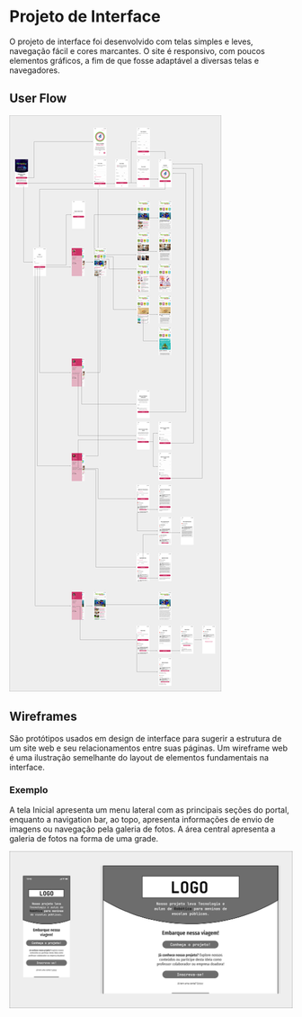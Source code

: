 
# Projeto de Interface

O projeto de interface foi desenvolvido com telas simples e leves, navegação fácil e cores marcantes. O site é responsivo, com poucos elementos gráficos, a fim de que fosse adaptável a diversas telas e navegadores.

## User Flow

![Userflow](img/graficomeninas.png)

## Wireframes

São protótipos usados em design de interface para sugerir a estrutura de um site web e seu relacionamentos entre suas páginas. Um wireframe web é uma ilustração semelhante do layout de elementos fundamentais na interface.

### Exemplo

A tela Inicial apresenta um menu lateral com as principais seções do portal, enquanto a navigation bar, ao topo, apresenta informações de envio de imagens ou navegação pela galeria de fotos. A área central apresenta a galeria de fotos na forma de uma grade.

![Wireframe - Home](img/Wireframe.png)
